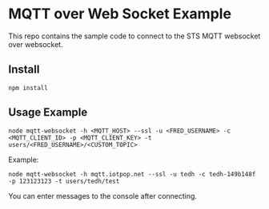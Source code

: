 # MQTT over Web Socket Example #

This repo contains the sample code to connect to the STS MQTT websocket over websocket.

## Install ##

```
npm install
```

## Usage Example ##

```
node mqtt-websocket -h <MQTT_HOST> --ssl -u <FRED_USERNAME> -c <MQTT_CLIENT_ID> -p <MQTT_CLIENT_KEY> -t users/<FRED_USERNAME>/<CUSTOM_TOPIC>
```

Example:

```
node mqtt-websocket -h mqtt.iotpop.net --ssl -u tedh -c tedh-149b148f -p 123123123 -t users/tedh/test
```

You can enter messages to the console after connecting.